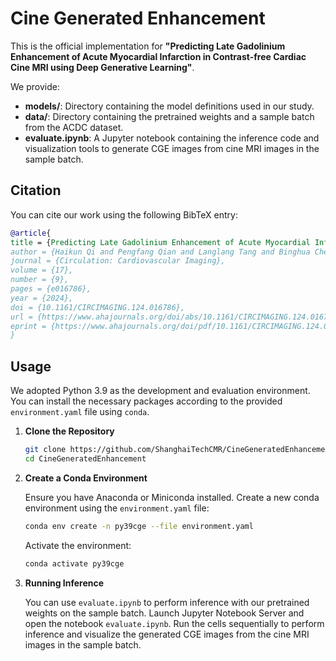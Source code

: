 # Cine Generated Enhancement

This is the official implementation for **"Predicting Late Gadolinium Enhancement of Acute Myocardial Infarction in Contrast-free Cardiac Cine MRI using Deep Generative Learning"**.

We provide:

- **models/**: Directory containing the model definitions used in our study.
- **data/**: Directory containing the pretrained weights and a sample batch from the ACDC dataset.
- **evaluate.ipynb**: A Jupyter notebook containing the inference code and visualization tools to generate CGE images from cine MRI images in the sample batch.
## Citation

You can cite our work using the following BibTeX entry:

```bibtex
@article{
title = {Predicting Late Gadolinium Enhancement of Acute Myocardial Infarction in Contrast-Free Cardiac Cine MRI Using Deep Generative Learning},
author = {Haikun Qi and Pengfang Qian and Langlang Tang and Binghua Chen and Dongaolei An and Lian-Ming Wu},
journal = {Circulation: Cardiovascular Imaging},
volume = {17},
number = {9},
pages = {e016786},
year = {2024},
doi = {10.1161/CIRCIMAGING.124.016786},
url = {https://www.ahajournals.org/doi/abs/10.1161/CIRCIMAGING.124.016786},
eprint = {https://www.ahajournals.org/doi/pdf/10.1161/CIRCIMAGING.124.016786}
}
```

## Usage

We adopted Python 3.9 as the development and evaluation environment. You can install the necessary packages according to the provided `environment.yaml` file using `conda`.

1. **Clone the Repository**

    ```bash
    git clone https://github.com/ShanghaiTechCMR/CineGeneratedEnhancement.git
    cd CineGeneratedEnhancement
    ```

2. **Create a Conda Environment**

    Ensure you have Anaconda or Miniconda installed. Create a new conda environment using the `environment.yaml` file:

    ```bash
    conda env create -n py39cge --file environment.yaml
    ```

    Activate the environment:
    
    ```bash
    conda activate py39cge
    ```

3. **Running Inference**

    You can use `evaluate.ipynb` to perform inference with our pretrained weights on the sample batch. Launch Jupyter Notebook Server and open the notebook `evaluate.ipynb`. Run the cells sequentially to perform inference and visualize the generated CGE images from the cine MRI images in the sample batch.
